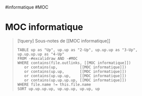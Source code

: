 #informatique #MOC
# MOC informatique

> [!query] Sous-notes de [[MOC informatique]]
> ```dataview
> TABLE up as "Up", up.up as "2-Up", up.up.up as "3-Up", up.up.up.up as "4-Up"
> FROM -#excalidraw AND -#MOC
> WHERE contains(file.outlinks, [[MOC informatique]])
>    or contains(up,          [[MOC informatique]])
>    or contains(up.up,       [[MOC informatique]])
>    or contains(up.up.up,    [[MOC informatique]])
>    or contains(up.up.up.up, [[MOC informatique]])
> WHERE file.name != this.file.name
> SORT up.up.up.up, up.up.up, up.up, up
> ```